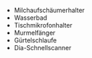 * Milchaufschäumerhalter
* Wasserbad
* Tischmikrofonhalter
* Murmelfänger
* Gürtelschlaufe
* Dia-Schnellscanner
